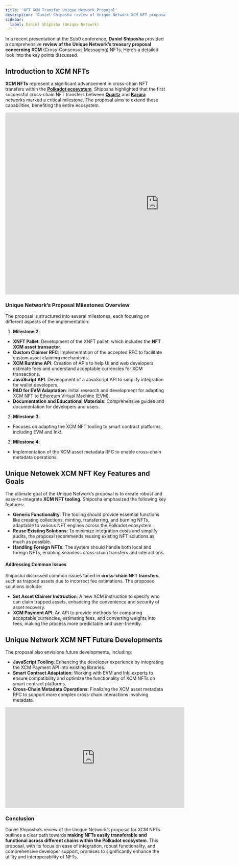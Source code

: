 ```yaml
---
title: 'NFT XCM Transfer Unique Network Proposal'
description: 'Daniel Shiposha review of Unique Network XCM NFT proposal, cross-chain NFT transfers and future developments in the Polkadot ecosystem.'
sidebar:
  label: Daniel Shiposha (Unique Netowrk)
---
```


In a recent presentation at the Sub0 conference, **Daniel Shiposha** provided a comprehensive **review of the** **Unique Network’s treasury proposal concerning XCM** (Cross-Consensus Messaging) NFTs. Here’s a detailed look into the key points discussed.

## Introduction to XCM NFTs
**XCM NFTs** represent a significant advancement in cross-chain NFT transfers within the [**Polkadot ecosystem**](https://dablock.com/ecosystem/). Shiposha highlighted that the first successful cross-chain NFT transfers between [**Quartz**](https://dablock.com/dapps/unique-network/) and [**Karura**](https://dablock.com/dapps/acala-network/) networks marked a critical milestone. The proposal aims to extend these capabilities, benefiting the entire ecosystem.

<iframe allowfullscreen="allowfullscreen" frameborder="0" height="569" src="https://docs.google.com/presentation/d/e/2PACX-1vTFb8y5NPbMOGIdM6612TDPEys96VCK-E3kJ2zo9rPV8HTiZT2Bdrbrdceo87sYxSvmMRFK8bNMcTqj/embed?start=false&loop=false&delayms=60000" width="960"></iframe>

### Unique Network’s Proposal Milestones Overview
The proposal is structured into several milestones, each focusing on different aspects of the implementation:
1. **Milestone 2**: 
  - **XNFT Pallet**: Development of the XNFT pallet, which includes the **NFT XCM asset transactor**.
  - **Custom Claimer RFC**: Implementation of the accepted RFC to facilitate custom asset claiming mechanisms.
  - **XCM Runtime API**: Creation of APIs to help UI and web developers estimate fees and understand acceptable currencies for XCM transactions.
  - **JavaScript API**: Development of a JavaScript API to simplify integration for wallet developers.
  - **R&amp;D for EVM Adaptation**: Initial research and development for adapting XCM NFT to Ethereum Virtual Machine (EVM).
  - **Documentation and Educational Materials**: Comprehensive guides and documentation for developers and users.
2. **Milestone 3**: 
  - Focuses on adapting the XCM NFT tooling to smart contract platforms, including EVM and Ink!.
3. **Milestone 4**: 
  - Implementation of the XCM asset metadata RFC to enable cross-chain metadata operations.

## Unique Netowek XCM NFT Key Features and Goals
The ultimate goal of the Unique Network’s proposal is to create robust and easy-to-integrate **XCM NFT tooling**. Shiposha emphasized the following key features:

- **Generic Functionality**: The tooling should provide essential functions like creating collections, minting, transferring, and burning NFTs, adaptable to various NFT engines across the Polkadot ecosystem.
- **Reuse Existing Solutions**: To minimize integration costs and simplify audits, the proposal recommends reusing existing NFT solutions as much as possible.
- **Handling Foreign NFTs**: The system should handle both local and foreign NFTs, enabling seamless cross-chain transfers and interactions.

#### Addressing Common Issues
Shiposha discussed common issues faced in **cross-chain NFT transfers**, such as trapped assets due to incorrect fee estimations. The proposed solutions include:

- **Set Asset Claimer Instruction**: A new XCM instruction to specify who can claim trapped assets, enhancing the convenience and security of asset recovery.
- **XCM Payment API**: An API to provide methods for comparing acceptable currencies, estimating fees, and converting weights into fees, making the process more predictable and user-friendly.

## Unique Network XCM NFT Future Developments
The proposal also envisions future developments, including:
- **JavaScript Tooling**: Enhancing the developer experience by integrating the XCM Payment API into existing libraries.
- **Smart Contract Adaptation**: Working with EVM and Ink! experts to ensure compatibility and optimize the functionality of XCM NFTs on smart contract platforms.
- **Cross-Chain Metadata Operations**: Finalizing the XCM asset metadata RFC to support more complex cross-chain interactions involving metadata.

<iframe allowfullscreen="allowfullscreen" frameborder="0" height="315" src="https://www.youtube.com/embed/xmLWjiujNAg?si=xAO7w89-U-3HLV79" title="YouTube video player" width="560"></iframe>

### Conclusion
Daniel Shiposha’s review of the Unique Network’s proposal for XCM NFTs outlines a clear path towards **making NFTs easily transferable and functional across different chains within the Polkadot ecosystem**. This proposal, with its focus on ease of integration, robust functionality, and comprehensive developer support, promises to significantly enhance the utility and interoperability of NFTs.